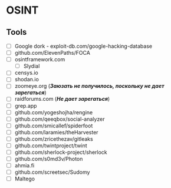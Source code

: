 # OSINT

## Tools

- [ ] Google dork - exploit-db.com/google-hacking-database
- [ ] github.com/ElevenPaths/FOCA
- [ ] osintframework.com
   - [ ] Slydial
- [ ] censys.io
- [ ] shodan.io
- [ ] zoomeye.org (**_Заюзать не получилось, поскольку не дает зарегаться_**)
- [ ] raidforums.com (**_Не дает зарегаться_**)
- [ ] grep.app
- [ ] github.com/yogeshojha/rengine
- [ ] github.com/qeeqbox/social-analyzer
- [ ] github.com/smicallef/spiderfoot
- [ ] github.com/laramies/theHarvester
- [ ] github.com/zricethezav/gitleaks
- [ ] github.com/twintproject/twint
- [ ] github.com/sherlock-project/sherlock
- [ ] github.com/s0md3v/Photon 
- [ ] ahmia.fi
- [ ] github.com/screetsec/Sudomy
- [ ] Maltego 
